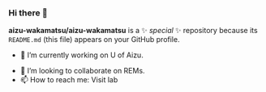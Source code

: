 ### Hi there 👋


**aizu-wakamatsu/aizu-wakamatsu** is a ✨ _special_ ✨ repository because its `README.md` (this file) appears on your GitHub profile.

- 🔭 I’m currently working on U of Aizu.
<!--
- 🌱 I’m currently learning mechanics.
-->
- 👯 I’m looking to collaborate on REMs.
- 📫 How to reach me: Visit lab
<!--
Here are some ideas to get you started:

- 🔭 I’m currently working on ... u-aizu
- 🌱 I’m currently learning ... mechanics
- 👯 I’m looking to collaborate on ...　REM-s
- 🤔 I’m looking for help with ... math
- 💬 Ask me about ... something
- 📫 How to reach me: ... visit lab
- 😄 Pronouns: ... what you want to
- ⚡ Fun fact: ... 🔦
-->

